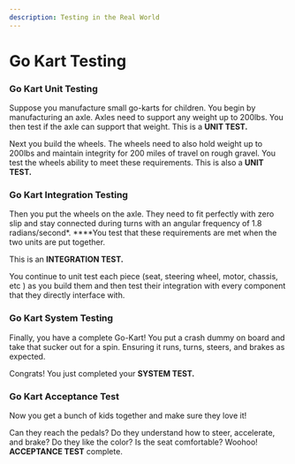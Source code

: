 ```yaml
---
description: Testing in the Real World
---
```


# Go Kart Testing

### Go Kart Unit Testing

Suppose you manufacture small go-karts for children. You begin by manufacturing an axle. Axles need to support any weight up to 200lbs. You then test if the axle can support that weight. This is a **UNIT TEST.**

Next you build the wheels. The wheels need to also hold weight up to 200lbs and maintain integrity for 200 miles of travel on rough gravel. You test the wheels ability to meet these requirements. This is also a **UNIT TEST.**

### **Go Kart Integration Testing**

Then you put the wheels on the axle. They need to fit perfectly with zero slip and stay connected during turns with an angular frequency of 1.8 radians/second\*. ****You test that these requirements are met when the two units are put together. 

This is an **INTEGRATION TEST.**

You continue to unit test each piece \(seat, steering wheel, motor, chassis, etc \) as you build them and then test their integration with every component that they directly interface with. 

### **Go Kart System Testing**

Finally, you have a complete Go-Kart! You put a crash dummy on board and take that sucker out for a spin. Ensuring it runs, turns, steers, and brakes as expected. 

 Congrats! You just completed your **SYSTEM TEST.**

### Go Kart Acceptance Test

Now you get a bunch of kids together and make sure they love it! 

Can they reach the pedals? Do they understand how to steer, accelerate, and brake? Do they like the color? Is the seat comfortable? Woohoo! **ACCEPTANCE TEST** complete.

